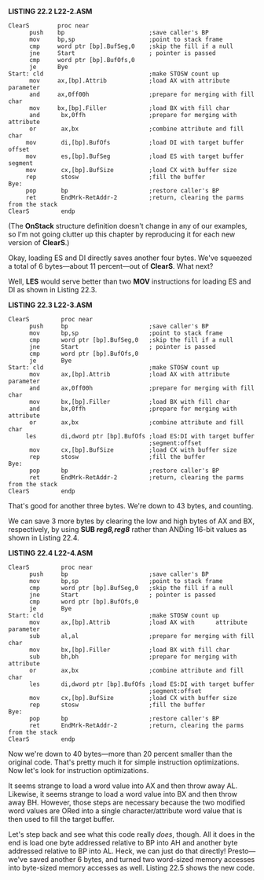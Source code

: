 **LISTING 22.2 L22-2.ASM**

    ClearS        proc near
          push    bp                        ;save caller's BP
          mov     bp,sp                     ;point to stack frame
          cmp     word ptr [bp].BufSeg,0    ;skip the fill if a null
          jne     Start                     ; pointer is passed
          cmp     word ptr [bp].BufOfs,0
          je      Bye
    Start: cld                              ;make STOSW count up
          mov     ax,[bp].Attrib            ;load AX with attribute parameter
          and     ax,0ff00h                 ;prepare for merging with fill char
          mov     bx,[bp].Filler            ;load BX with fill char
          and      bx,0ffh                  ;prepare for merging with attribute
          or       ax,bx                    ;combine attribute and fill char
         mov       di,[bp].BufOfs           ;load DI with target buffer offset
         mov       es,[bp].BufSeg           ;load ES with target buffer segment
         mov       cx,[bp].BufSize          ;load CX with buffer size
         rep       stosw                    ;fill the buffer
    Bye:
         pop       bp                       ;restore caller's BP
         ret       EndMrk-RetAddr-2         ;return, clearing the parms from the stack
    ClearS         endp

(The **OnStack** structure definition doesn't change in any of our
examples, so I'm not going clutter up this chapter by reproducing it for
each new version of **ClearS**.)

Okay, loading ES and DI directly saves another four bytes. We've
squeezed a total of 6 bytes—about 11 percent—out of **ClearS**. What
next?

Well, **LES** would serve better than two **MOV** instructions for
loading ES and DI as shown in Listing 22.3.

**LISTING 22.3 L22-3.ASM**

    ClearS         proc near
          push     bp                       ;save caller's BP
          mov      bp,sp                    ;point to stack frame
          cmp      word ptr [bp].BufSeg,0   ;skip the fill if a null
          jne      Start                    ; pointer is passed
          cmp      word ptr [bp].BufOfs,0
          je       Bye
    Start: cld                              ;make STOSW count up
          mov      ax,[bp].Attrib           ;load AX with attribute parameter
          and      ax,0ff00h                ;prepare for merging with fill char
          mov      bx,[bp].Filler           ;load BX with fill char
          and      bx,0ffh                  ;prepare for merging with attribute
          or       ax,bx                    ;combine attribute and fill char
         les       di,dword ptr [bp].BufOfs ;load ES:DI with target buffer
                                            ;segment:offset
          mov      cx,[bp].BufSize          ;load CX with buffer size
          rep      stosw                    ;fill the buffer
    Bye:
          pop      bp                       ;restore caller's BP
          ret      EndMrk-RetAddr-2         ;return, clearing the parms from the stack
    ClearS         endp

That's good for another three bytes. We're down to 43 bytes, and
counting.

We can save 3 more bytes by clearing the low and high bytes of AX and
BX, respectively, by using **SUB *reg8,reg8*** rather than ANDing 16-bit
values as shown in Listing 22.4.

**LISTING 22.4 L22-4.ASM**

    ClearS         proc near
          push     bp                       ;save caller's BP
          mov      bp,sp                    ;point to stack frame
          cmp      word ptr [bp].BufSeg,0   ;skip the fill if a null
          jne      Start                    ; pointer is passed
          cmp      word ptr [bp].BufOfs,0
          je       Bye
    Start: cld                              ;make STOSW count up
          mov      ax,[bp].Attrib           ;load AX with      attribute parameter
          sub      al,al                    ;prepare for merging with fill char
          mov      bx,[bp].Filler           ;load BX with fill char
          sub      bh,bh                    ;prepare for merging with attribute
          or       ax,bx                    ;combine attribute and fill char
          les      di,dword ptr [bp].BufOfs ;load ES:DI with target buffer
                                            ;segment:offset
          mov      cx,[bp].BufSize          ;load CX with buffer size
          rep      stosw                    ;fill the buffer
    Bye:
          pop      bp                       ;restore caller's BP
          ret      EndMrk-RetAddr-2         ;return, clearing the parms from the stack
    ClearS         endp

Now we're down to 40 bytes—more than 20 percent smaller than the
original code. That's pretty much it for simple instruction
optimizations. Now let's look for instruction optimizations.

It seems strange to load a word value into AX and then throw away AL.
Likewise, it seems strange to load a word value into BX and then throw
away BH. However, those steps are necessary because the two modified
word values are ORed into a single character/attribute word value that
is then used to fill the target buffer.

Let's step back and see what this code really *does*, though. All it
does in the end is load one byte addressed relative to BP into AH and
another byte addressed relative to BP into AL. Heck, we can just do that
directly! Presto—we've saved another 6 bytes, and turned two word-sized
memory accesses into byte-sized memory accesses as well. Listing 22.5
shows the new code.
